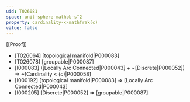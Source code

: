 ```yaml
---
uid: T026081
space: unit-sphere-mathbb-s^2
property: cardinality-<-mathfrak(c)
value: false
---
```

[[Proof]]

* [T026064] [topological manifold|P000083]
* [T026078] [groupable|P000087]
* [I000083] ([Locally Arc Connected|P000043] + ~[Discrete|P000052]) => ~[Cardinality < $\mathfrak(c)$|P000058]
* [I000192] [topological manifold|P000083] => [Locally Arc Connected|P000043]
* [I000205] [Discrete|P000052] => [groupable|P000087]


